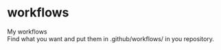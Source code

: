 # workflows
My workflows  
Find what you want and put them in .github/workflows/ in you repository.
